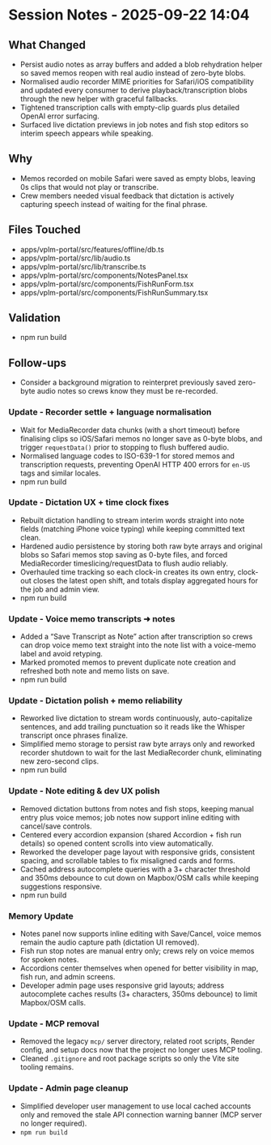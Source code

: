 # Session Notes - 2025-09-22 14:04

## What Changed
- Persist audio notes as array buffers and added a blob rehydration helper so saved memos reopen with real audio instead of zero-byte blobs.
- Normalised audio recorder MIME priorities for Safari/iOS compatibility and updated every consumer to derive playback/transcription blobs through the new helper with graceful fallbacks.
- Tightened transcription calls with empty-clip guards plus detailed OpenAI error surfacing.
- Surfaced live dictation previews in job notes and fish stop editors so interim speech appears while speaking.

## Why
- Memos recorded on mobile Safari were saved as empty blobs, leaving 0s clips that would not play or transcribe.
- Crew members needed visual feedback that dictation is actively capturing speech instead of waiting for the final phrase.

## Files Touched
- apps/vplm-portal/src/features/offline/db.ts
- apps/vplm-portal/src/lib/audio.ts
- apps/vplm-portal/src/lib/transcribe.ts
- apps/vplm-portal/src/components/NotesPanel.tsx
- apps/vplm-portal/src/components/FishRunForm.tsx
- apps/vplm-portal/src/components/FishRunSummary.tsx

## Validation
- npm run build

## Follow-ups
- Consider a background migration to reinterpret previously saved zero-byte audio notes so crews know they must be re-recorded.

### Update - Recorder settle + language normalisation
- Wait for MediaRecorder data chunks (with a short timeout) before finalising clips so iOS/Safari memos no longer save as 0-byte blobs, and trigger `requestData()` prior to stopping to flush buffered audio.
- Normalised language codes to ISO-639-1 for stored memos and transcription requests, preventing OpenAI HTTP 400 errors for `en-US` tags and similar locales.
- npm run build
### Update - Dictation UX + time clock fixes
- Rebuilt dictation handling to stream interim words straight into note fields (matching iPhone voice typing) while keeping committed text clean.
- Hardened audio persistence by storing both raw byte arrays and original blobs so Safari memos stop saving as 0-byte files, and forced MediaRecorder timeslicing/requestData to flush audio reliably.
- Overhauled time tracking so each clock-in creates its own entry, clock-out closes the latest open shift, and totals display aggregated hours for the job and admin view.
- npm run build
### Update - Voice memo transcripts ➜ notes
- Added a “Save Transcript as Note” action after transcription so crews can drop voice memo text straight into the note list with a voice-memo label and avoid retyping.
- Marked promoted memos to prevent duplicate note creation and refreshed both note and memo lists on save.
- npm run build
### Update - Dictation polish + memo reliability
- Reworked live dictation to stream words continuously, auto-capitalize sentences, and add trailing punctuation so it reads like the Whisper transcript once phrases finalize.
- Simplified memo storage to persist raw byte arrays only and reworked recorder shutdown to wait for the last MediaRecorder chunk, eliminating new zero-second clips.
- npm run build
### Update - Note editing & dev UX polish
- Removed dictation buttons from notes and fish stops, keeping manual entry plus voice memos; job notes now support inline editing with cancel/save controls.
- Centered every accordion expansion (shared Accordion + fish run details) so opened content scrolls into view automatically.
- Reworked the developer page layout with responsive grids, consistent spacing, and scrollable tables to fix misaligned cards and forms.
- Cached address autocomplete queries with a 3+ character threshold and 350ms debounce to cut down on Mapbox/OSM calls while keeping suggestions responsive.
- npm run build
### Memory Update
- Notes panel now supports inline editing with Save/Cancel, voice memos remain the audio capture path (dictation UI removed).
- Fish run stop notes are manual entry only; crews rely on voice memos for spoken notes.
- Accordions center themselves when opened for better visibility in map, fish run, and admin screens.
- Developer admin page uses responsive grid layouts; address autocomplete caches results (3+ characters, 350ms debounce) to limit Mapbox/OSM calls.
### Update - MCP removal
- Removed the legacy `mcp/` server directory, related root scripts, Render config, and setup docs now that the project no longer uses MCP tooling.
- Cleaned `.gitignore` and root package scripts so only the Vite site tooling remains.
### Update - Admin page cleanup
- Simplified developer user management to use local cached accounts only and removed the stale API connection warning banner (MCP server no longer required).
- `npm run build`

